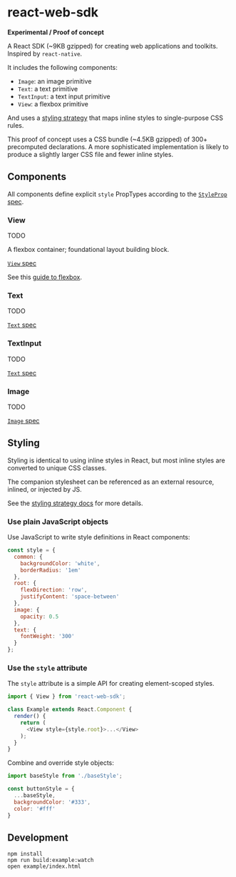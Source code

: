 # react-web-sdk

**Experimental / Proof of concept**

A React SDK (~9KB gzipped) for creating web applications and toolkits. Inspired by `react-native`.

It includes the following components:

* `Image`: an image primitive
* `Text`: a text primitive
* `TextInput`: a text input primitive
* `View`: a flexbox primitive

And uses a [styling strategy](docs/styling-strategy.md) that maps inline styles
to single-purpose CSS rules.

This proof of concept uses a CSS bundle (~4.5KB gzipped) of 300+ precomputed
declarations. A more sophisticated implementation is likely to produce a
slightly larger CSS file and fewer inline styles.

## Components

All components define explicit `style` PropTypes according to the [`StyleProp`
spec](docs/StyleProp.spec.md).

### View

TODO

A flexbox container; foundational layout building block.

[`View` spec](docs/View.spec.md)

See this [guide to flexbox](https://css-tricks.com/snippets/css/a-guide-to-flexbox/).

### Text

TODO

[`Text` spec](docs/Text.spec.md)

### TextInput

TODO

[`Text` spec](docs/TextInput.spec.md)

### Image

TODO

[`Image` spec](docs/Image.spec.md)

## Styling

Styling is identical to using inline styles in React, but most inline styles
are converted to unique CSS classes.

The companion stylesheet can be referenced as an external resource, inlined, or
injected by JS.

See the [styling strategy docs](docs/styling-strategy.md) for more details.

### Use plain JavaScript objects

Use JavaScript to write style definitions in React components:

```js
const style = {
  common: {
    backgroundColor: 'white',
    borderRadius: '1em'
  },
  root: {
    flexDirection: 'row',
    justifyContent: 'space-between'
  },
  image: {
    opacity: 0.5
  },
  text: {
    fontWeight: '300'
  }
};
```

### Use the `style` attribute

The `style` attribute is a simple API for creating element-scoped styles.

```js
import { View } from 'react-web-sdk';

class Example extends React.Component {
  render() {
    return (
      <View style={style.root}>...</View>
    );
  }
}
```

Combine and override style objects:

```js
import baseStyle from './baseStyle';

const buttonStyle = {
  ...baseStyle,
  backgroundColor: '#333',
  color: '#fff'
}
```

## Development

```
npm install
npm run build:example:watch
open example/index.html
```
